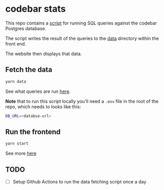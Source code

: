 # codebar stats

This repo contains a [script](./get-data/index.js) for running SQL queries against the codebar Postgres database.

The script writes the result of the queries to the [data](./www/src/data) directory within the front end.

The website then displays that data.

## Fetch the data

```sh
yarn data
```

See what queries are run [here](./get-data).

**Note** that to run this script locally you'll need a `.env` file in the root of the repo, which needs to looks like this:

```sh
DB_URL=<databse-url>
```

## Run the frontend

```sh
yarn start
```

See more [here](./www)

## TODO

- [ ] Setup Github Actions to run the data fetching script once a day
